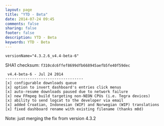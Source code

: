 ```yaml
---
layout: page
title: "YTD - Beta"
date: 2014-07-24 09:45
comments: false
sharing: false
footer: false
description: YTD - Beta
keywords: YTD - Beta
---
```


`versionName="4.3.2.6_v4.4-beta-6"`

SHA1 checksum: `f310cdc6ffef8699dfb668945aefb5fe40f59dec`

     v4.4-beta-6 - Jul 24 2014
    -----------------------------------
    [x] configurable downloads queue
    [x] option to invert dashboard's entries click menus
    [x] auto-resume downloads paused due to network failure
    [x] new FFmpeg build targeting non-NEON CPUs (i.e. Tegra devices)
    [x] ability to send logcat to the developer via email
    [x] added Croatian, Indonesian (WIP) and Norwegian (WIP) translations
    [x] fixed dashboard rename with existing filename (thanks m0d)

Note: just merging the fix from version 4.3.2
